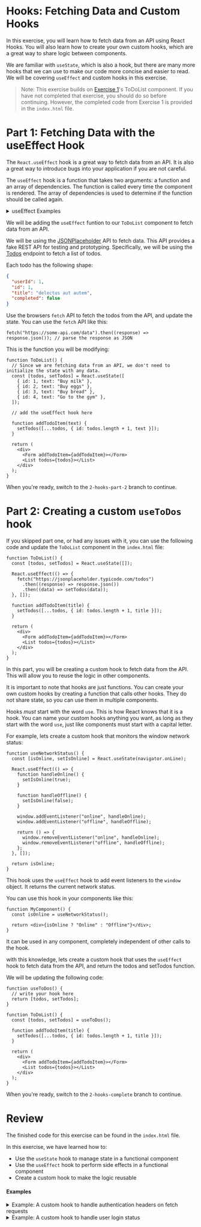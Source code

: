# Hooks: Fetching Data and Custom Hooks

In this exercise, you will learn how to fetch data from an API using React Hooks.
You will also learn how to create your own custom hooks, which are a great way to share logic between components.

We are familiar with `useState`, which is also a hook, but there are many more hooks that we can use to make our code more concise and easier to read. We will be covering `useEffect` and custom hooks in this exercise.

> Note: This exercise builds on [Exercise 1](../1-react-basics/README.md)'s ToDoList component. If you have not completed that exercise, you should do so before continuing. However, the completed code from Exercise 1 is provided in the `index.html` file.

# Part 1: Fetching Data with the useEffect Hook

The `React.useEffect` hook is a great way to fetch data from an API. It is also a great way to introduce bugs into your application if you are not careful.

The `useEffect` hook is a function that takes two arguments: a function and an array of dependencies. The function is called every time the component is rendered. The array of dependencies is used to determine if the function should be called again.

<details>
  <summary>useEffect Examples</summary>

For example, if you want to fetch data from an API when the component is rendered, you can do something like this:

```tsx
function MyComponent() {
  const [data, setData] = React.useState(null);

  React.useEffect(() => {
    fetch("https://api.example.com/data")
      .then((response) => response.json())
      .then((data) => setData(data));
  }, []);

  return (
    <div>
      {data ? <pre>{JSON.stringify(data, null, 2)}</pre> : "Loading..."}
    </div>
  );
}
```

In this example, the `useEffect` hook is called every time the component is rendered. The `fetch` function is called, and the data is set in state. The second argument to the `useEffect` hook is an empty array, which means that the function will only be called once.

If you want to refetch the data when a dependency changes, you can add that dependency to the array:

```tsx
function MyComponent() {
  const [data, setData] = React.useState(null);
  const [id, setId] = React.useState(1);

  React.useEffect(() => {
    fetch(`https://api.example.com/data/${id}`)
      .then((response) => response.json())
      .then((data) => setData(data));
  }, [id]);

  return (
    <div>
      <input value={id} onChange={(e) => setId(e.target.value)} />
      {data ? <pre>{JSON.stringify(data, null, 2)}</pre> : "Loading..."}
    </div>
  );
}
```

In this example, the `useEffect` hook is called every time the component is rendered. The `fetch` function is called, and the data is set in state. The second argument to the `useEffect` hook is an array containing the `id` state variable. This means that the function will be called every time the `id` state variable changes.

</details>

We will be adding the `useEffect` funtion to our `ToDoList` component to fetch data from an API.

We will be using the [JSONPlaceholder](https://jsonplaceholder.typicode.com/) API to fetch data. This API provides a fake REST API for testing and prototyping.
Specifically, we will be using the [Todos](https://jsonplaceholder.typicode.com/todos) endpoint to fetch a list of todos.

Each todo has the following shape:

```json
{
  "userId": 1,
  "id": 1,
  "title": "delectus aut autem",
  "completed": false
}
```

Use the browsers `fetch` API to fetch the todos from the API, and update the state. You can use the `fetch` API like this:

```tsx
fetch("https://some-api.com/data").then((response) => response.json()); // parse the response as JSON
```

This is the function you will be modifying:

```tsx
function ToDoList() {
  // Since we are fetching data from an API, we don't need to initialize the state with any data.
  const [todos, setTodos] = React.useState([
    { id: 1, text: "Buy milk" },
    { id: 2, text: "Buy eggs" },
    { id: 3, text: "Buy bread" },
    { id: 4, text: "Go to the gym" },
  ]);

  // add the useEffect hook here

  function addTodoItem(text) {
    setTodos([...todos, { id: todos.length + 1, text }]);
  }

  return (
    <div>
      <Form addTodoItem={addTodoItem}></Form>
      <List todos={todos}></List>
    </div>
  );
}
```

When you're ready, switch to the `2-hooks-part-2` branch to continue.

# Part 2: Creating a custom `useToDos` hook

If you skipped part one, or had any issues with it, you can use the following code and update the `ToDoList` component in the `index.html` file:

```tsx
function ToDoList() {
  const [todos, setTodos] = React.useState([]);

  React.useEffect(() => {
    fetch("https://jsonplaceholder.typicode.com/todos")
      .then((response) => response.json())
      .then((data) => setTodos(data));
  }, []);

  function addTodoItem(title) {
    setTodos([...todos, { id: todos.length + 1, title }]);
  }

  return (
    <div>
      <Form addTodoItem={addTodoItem}></Form>
      <List todos={todos}></List>
    </div>
  );
}
```

In this part, you will be creating a custom hook to fetch data from the API. This will allow you to reuse the logic in other components.

It is important to note that hooks are just functions. You can create your own custom hooks by creating a function that calls other hooks. They do not share state, so you can use them in multiple components.

Hooks _must_ start with the word `use`. This is how React knows that it is a hook. You can name your custom hooks anything you want, as long as they start with the word `use`, just like components must start with a capital letter.

For example, lets create a custom hook that monitors the window network status:

```tsx
function useNetworkStatus() {
  const [isOnline, setIsOnline] = React.useState(navigator.onLine);

  React.useEffect(() => {
    function handleOnline() {
      setIsOnline(true);
    }

    function handleOffline() {
      setIsOnline(false);
    }

    window.addEventListener("online", handleOnline);
    window.addEventListener("offline", handleOffline);

    return () => {
      window.removeEventListener("online", handleOnline);
      window.removeEventListener("offline", handleOffline);
    };
  }, []);

  return isOnline;
}
```

This hook uses the `useEffect` hook to add event listeners to the `window` object. It returns the current network status.

You can use this hook in your components like this:

```tsx
function MyComponent() {
  const isOnline = useNetworkStatus();

  return <div>{isOnline ? "Online" : "Offline"}</div>;
}
```

It can be used in any component, completely independent of other calls to the hook.

with this knowledge, lets create a custom hook that uses the `useEffect` hook to fetch data from the API, and return the todos and setTodos function.

We will be updating the following code:

```tsx
function useToDos() {
  // write your hook here
  return [todos, setTodos];
}

function ToDoList() {
  const [todos, setTodos] = useToDos();

  function addTodoItem(title) {
    setTodos([...todos, { id: todos.length + 1, title }]);
  }

  return (
    <div>
      <Form addTodoItem={addTodoItem}></Form>
      <List todos={todos}></List>
    </div>
  );
}
```

When you're ready, switch to the `2-hooks-complete` branch to continue.

# Review

The finished code for this exercise can be found in the `index.html` file.

In this exercise, we have learned how to:

- Use the `useState` hook to manage state in a functional component
- Use the `useEffect` hook to perform side effects in a functional component
- Create a custom hook to make the logic reusable

#### Examples

<details>
<summary>Example: A custom hook to handle authentication headers on fetch requests</summary>

```tsx
function useAPI(url) {
  const [data, setData] = React.useState(null);
  React.useEffect(() => {
    fetch(url, {
      headers: {
        Authorization: `Bearer ${localStorage.getItem("token")}`,
      },
    })
      .then((response) => response.json())
      .then((data) => setData(data));
  }, [url]);

  return data;
}

function useUser() {
  return useAPI("https://some-private-api.com/user");
}

function MyComponent() {
  const user = useUser();
  if (user) {
    return <p>{user.name}</p>;
  } else {
    return <p>Loading...</p>;
  }
}
```

</details>

<details>
<summary>Example: A custom hook to handle user login status</summary>

```tsx
function useLoggedIn() {
  const [isLoggedIn, setIsLoggedIn] = React.useState(false);

  React.useEffect(() => {
    const token = localStorage.getItem("token");
    if (token) {
      setIsLoggedIn(true);
    }
  }, []);

  return isLoggedIn;
}
```

<details>
